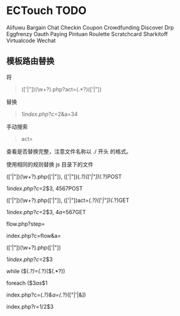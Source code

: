 ECTouch TODO
============================

Alifuwu
Bargain
Chat
Checkin
Coupon
Crowdfunding
Discover
Drp
Eggfrenzy
Oauth
Paying
Pintuan
Roulette
Scratchcard
Sharkitoff
Virtualcode
Wechat


模板路由替换
------

将

> (['|"])(\w+?)\.php\?act=(.*?)(['|"])

替换

> $1index.php?c=$2&a=$3$4

手动搜索

> act=

查看是否替换完整，注意文件名称以 ./ 开头 的格式。

使用相同的规则替换 js 目录下的文件


(['|"])(\w+?)\.php(['|"]), (['|"])(.*?)(['|"])(.*?)POST

$1index.php?c=$2$3, $4$5$6$7POST


(['|"])(\w+?)\.php(['|"]), (['|"])act=(.*?)(['|"])(.*?)GET

$1index.php?c=$2$3, $4a=$5$6$7GET


flow.php?step=

index.php?c=flow&a=



(['|"])(\w+?)\.php(['|"])

$1index.php?c=$2$3



while \(\$(.*?)=(.*?)\(\$(.*?)\)

foreach (\$$3 as \$$1




index.php\?c=(.*?)&a=(.*?)(["|'|&])

index.php?r=$1/$2$3

